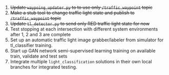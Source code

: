 1. ~~Update `waypoing_updater.py` to to use only `/traffic_waypoint` topic~~
2. ~~Make a stub tool to change traffic light state and publish to `/traffic_waypoint` topic~~
3. ~~Update `tl_detector.py` to send only RED traffic light state for now~~
4. Test stopping at each intersection with different system environments after 1, 2 and 3 are complete
5. Set up an automatic traffic light image grabber/labeler from simulator for tl_classifier training.
6. Start up GAN network semi-supervised learning training on available train, validate and test sets
7. Integrate multiple `light_classification` solutions in their own local branches for integrated testing.
